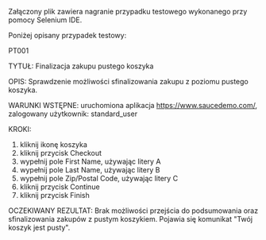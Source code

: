 Załączony plik zawiera nagranie przypadku testowego wykonanego przy pomocy Selenium IDE.

Poniżej opisany przypadek testowy:

PT001

TYTUŁ: Finalizacja zakupu pustego koszyka

OPIS: Sprawdzenie możliwości sfinalizowania zakupu z poziomu pustego koszyka.

WARUNKI WSTĘPNE: uruchomiona aplikacja https://www.saucedemo.com/, zalogowany użytkownik: standard_user

KROKI:
1. kliknij ikonę koszyka
2. kliknij przycisk Checkout
3. wypełnij pole First Name, używając litery A
4. wypełnij pole Last Name, używając litery B
5. wypełnij pole Zip/Postal Code, używając litery C
6. kliknij przycisk Continue
7. kliknij przycisk Finish

OCZEKIWANY REZULTAT: Brak możliwości przejścia do podsumowania oraz sfinalizowania zakupów z pustym koszykiem. Pojawia się komunikat "Twój koszyk jest pusty".

